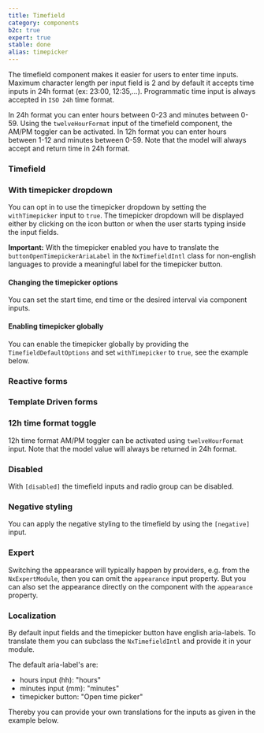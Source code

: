 ```yaml
---
title: Timefield
category: components
b2c: true
expert: true
stable: done
alias: timepicker
---
```


The timefield component makes it easier for users to enter time inputs. Maximum character length per input field is 2 and by default it accepts time inputs in 24h format (ex: 23:00, 12:35,...). Programmatic time input is always accepted in `ISO 24h` time format.

In 24h format you can enter hours between 0-23 and minutes between 0-59. Using the `twelveHourFormat` input of the timefield component, the AM/PM toggler can be activated. In 12h format you can enter hours between 1-12 and minutes between 0-59. Note that the model will always accept and return time in 24h format.

### Timefield

<!-- example(timefield-default) -->

### With timepicker dropdown
You can opt in to use the timepicker dropdown by setting the `withTimepicker` input to `true`. The timepicker dropdown will be displayed either by clicking on the icon button or when the user starts typing inside the input fields.

**Important:** With the timepicker enabled you have to translate the `buttonOpenTimepickerAriaLabel` in the `NxTimefieldIntl` class for non-english languages to provide a meaningful label for the timepicker button.

<!-- example(timefield-with-timepicker) -->

#### Changing the timepicker options
You can set the start time, end time or the desired interval via component inputs.

<!-- example(timefield-options-interval) -->

#### Enabling timepicker globally
You can enable the timepicker globally by providing the `TimefieldDefaultOptions` and set `withTimepicker` to `true`, see the example below.

<!-- example(timefield-with-timepicker-global) -->

### Reactive forms

<!-- example(timefield-reactive) -->

### Template Driven forms

<!-- example(timefield-template-driven) -->

### 12h time format toggle

12h time format AM/PM toggler can be activated using `twelveHourFormat` input. Note that the model value will always be returned in 24h format.

<!-- example(timefield-format-toggler) -->

### Disabled

With `[disabled]` the timefield inputs and radio group can be disabled.

<!-- example(timefield-disabled) -->

### Negative styling

You can apply the negative styling to the timefield by using the `[negative]` input.

<!-- example(timefield-negative) -->

### Expert

Switching the appearance will typically happen by providers, e.g. from the `NxExpertModule`, then you can omit the `appearance` input property. But you can also set the appearance directly on the component with the `appearance` property.

 <!-- example(timefield-expert) -->

### Localization

By default input fields and the timepicker button have english aria-labels. To translate them you can subclass the `NxTimefieldIntl` and provide it in your module.

The default aria-label's are:

-   hours input (hh): "hours"
-   minutes input (mm): "minutes"
-   timepicker button: "Open time picker"

Thereby you can provide your own translations for the inputs as given in the example below.

<!-- example(timefield-localize) -->

